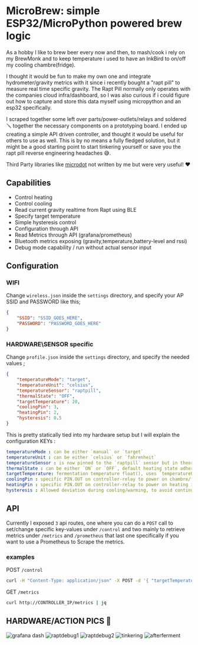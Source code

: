 # MicroBrew: simple ESP32/MicroPython powered brew logic

As a hobby I like to brew beer every now and then, to mash/cook i rely on my BrewMonk 
and to keep temperature i used to have an InkBird to on/off my cooling chambre(fridge).

I thought it would be fun to make my own one and integrate hydrometer/gravity metrics with it
since i recently bought a "rapt pill" to measure real time specific gravity. The Rapt Pill normally
only operates with the companies cloud infra/dashboard, so I was also curious if i could figure out
how to capture and store this data myself using micropython and an esp32 specifically.

I scraped together some left over parts/power-outlets/relays and soldered 🪛 together the necessary 
components on a prototyping board. I ended up creating a simple API driven controller, and thought
it would be useful for others to use as well. This is by no means a fully fledged solution, but it
might be a good starting point to start tinkering yourself or save you the rapt pill reverse engineering
headaches 😅.

Third Party libraries like [microdot](https://github.com/miguelgrinberg/microdot) not written by me but were very useful! ❤️
## Capabilities

- Control heating
- Control cooling
- Read current gravity realtime from Rapt using BLE
- Specify target temperature
- Simple hysteresis control
- Configuration through API
- Read Metrics through API (grafana/prometheus)
- Bluetooth metrics exposing (gravity,temperature,battery-level and rssi)
- Debug mode capability / run without actual sensor input

## Configuration

### WIFI

Change `wireless.json` inside the `settings` directory, and specify your AP SSID and PASSWORD like this;

```json
{
    "SSID": "SSID_GOES_HERE",
    "PASSWORD": "PASSWORD_GOES_HERE"
}
```

### HARDWARE\SENSOR specific

Change `profile.json` inside the `settings` directory, and specify the needed values ;

```json
{
    "temperatureMode": "target",   
    "temperatureUnit": "celsius",
    "temperatureSensor": "raptpill",
    "thermalState": "OFF",
    "targetTemperature": 20,
    "coolingPin": 3,
    "heatingPin": 2,
    "hysteresis": 0.5
}
```

This is pretty statically tied into my hardware setup but I will explain the configuration KEYs :

```yaml
temperatureMode : can be either `manual` or `target`
temperatureUnit : can be either `celsius` or `fahrenheit`
temperatureSensor : is now pinned to the `raptpill` sensor but in theory any temp sensor can be used *WIP*
thermalState : can be either `ON` or `OFF`, default heating state adhered when using `manual` Mode
targetTemperature: fermentation temperature float(), uses `temperatureUnit`
coolingPin : specific PIN.OUT on controller-relay to power on chambre/fridge
heatingPin : specific PIN.OUT on controller-relay to power on heating inside chambre/fridge
hysteresis : Allowed deviation during cooling/warming, to avoid continual state changes.
```

## API

Currently I exposed `3` api routes, one where you can do a `POST` call to set/change specific key-values under `/control` and two
mainly to retrieve metrics under `/metrics` and `/prometheus` that last one specifically if you want to use a Prometheus to Scrape the metrics.

### examples

POST `/control`
```bash
curl -H "Content-Type: application/json" -X POST -d '{ "targetTemperature":22,"hysteresis":0.5}' http://CONTROLLER_IP/control
```

GET `/metrics`
```bash
curl http://CONTROLLER_IP/metrics | jq
```

## HARDWARE/ACTION PICS 📸

![grafana dash](/pictures/grafanadash.png)
![raptdebug1](/pictures/raptdebug.JPG)
![raptdebug2](/pictures/raptdebug2.JPG)
![tinkering](/pictures/tinkering.JPG)
![afterferment](/pictures/afterfermentation.JPG)
